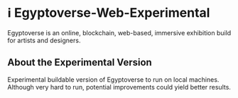 # ℹ Egyptoverse-Web-Experimental
Egyptoverse is an online, blockchain, web-based, immersive exhibition build for artists and designers.

## About the Experimental Version
Experimental buildable version of Egyptoverse to run on local machines. Although very hard to run, potential improvements could yield better results.
